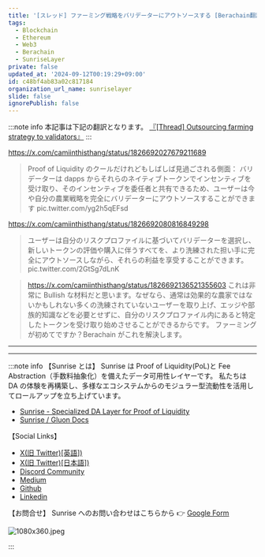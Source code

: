 ```yaml
---
title: '[スレッド] ファーミング戦略をバリデーターにアウトソースする [Berachain翻訳]'
tags:
  - Blockchain
  - Ethereum
  - Web3
  - Berachain
  - SunriseLayer
private: false
updated_at: '2024-09-12T00:19:29+09:00'
id: c48bf4ab83a02c817184
organization_url_name: sunriselayer
slide: false
ignorePublish: false
---
```

:::note info
本記事は下記の翻訳となります。
[『[Thread] Outsourcing farming strategy to validators』](https://blog.berachain.com/blog/thread-outsourcing-farming-strategy-to-validators)
:::

https://x.com/camiinthisthang/status/1826692027679211689

> Proof of Liquidity のクールだけれどもしばしば見過ごされる側面：
> バリデーターは dapps からそれらのネイティブトークンでインセンティブを受け取り、そのインセンティブを委任者と共有できるため、ユーザーは今や自分の農業戦略を完全にバリデーターにアウトソースすることができます pic.twitter.com/yg2h5qEFsd

https://x.com/camiinthisthang/status/1826692080816849298

> ユーザーは自分のリスクプロファイルに基づいてバリデーターを選択し、新しいトークンの評価や購入に伴うすべてを、より洗練された担い手に完全にアウトソースしながら、それらの利益を享受することができます。 pic.twitter.com/2GtSg7dLnK

> https://x.com/camiinthisthang/status/1826692136521355603
> これは非常に Bullish な材料だと思います。なぜなら、通常は効果的な農家ではないかもしれない多くの洗練されていないユーザーを取り上げ、エッジや部族的知識などを必要とせずに、自分のリスクプロファイル内にあると特定したトークンを受け取り始めさせることができるからです。
> ファーミングが初めてですか？Berachain がこれを解決します。

---

---

:::note info
【Sunrise とは】
Sunrise は Proof of Liquidity(PoL)と Fee Abstraction（手数料抽象化）を備えたデータ可用性レイヤーです。 私たちは DA の体験を再構築し、多様なエコシステムからのモジュラー型流動性を活用してロールアップを立ち上げています。

- [Sunrise - Specialized DA Layer for Proof of Liquidity](https://sunriselayer.io/)
- [Sunrise / Gluon Docs](https://docs.sunriselayer.io/)

【Social Links】

- [X(旧 Twitter)[英語])](https://twitter.com/SunriseLayer)
- [X(旧 Twitter)[日本語])](https://twitter.com/SunriseLayer)
- [Discord Community](https://discord.com/invite/sunrise)
- [Medium](https://sunriselayer.medium.com/)
- [Github](https://github.com/sunriselayer)
- [Linkedin](https://www.linkedin.com/company/sunriselayer)

【お問合せ】
Sunrise へのお問い合わせはこちらから 👉 [Google Form](https://forms.gle/h8RVahxRtXUvYwnv6)

![1080x360.jpeg](https://qiita-image-store.s3.ap-northeast-1.amazonaws.com/0/3839047/8971d83b-3331-4757-dc72-320d28618735.jpeg)

:::
